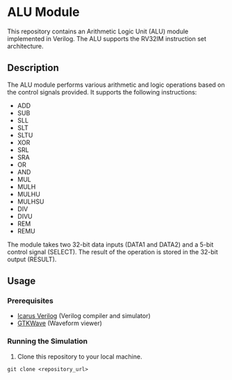 # ALU Module

This repository contains an Arithmetic Logic Unit (ALU) module implemented in Verilog. The ALU supports the RV32IM instruction set architecture.

## Description

The ALU module performs various arithmetic and logic operations based on the control signals provided. It supports the following instructions:

- ADD
- SUB
- SLL
- SLT
- SLTU
- XOR
- SRL
- SRA
- OR
- AND
- MUL
- MULH
- MULHU
- MULHSU
- DIV
- DIVU
- REM
- REMU

The module takes two 32-bit data inputs (DATA1 and DATA2) and a 5-bit control signal (SELECT). The result of the operation is stored in the 32-bit output (RESULT).

## Usage

### Prerequisites

- [Icarus Verilog](http://iverilog.icarus.com/) (Verilog compiler and simulator)
- [GTKWave](http://gtkwave.sourceforge.net/) (Waveform viewer)

### Running the Simulation

1. Clone this repository to your local machine.

```shell
git clone <repository_url>
```
